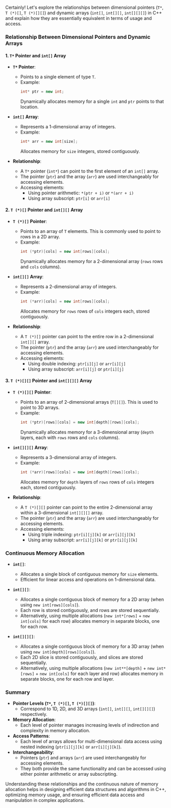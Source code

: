 Certainly! Let's explore the relationships between dimensional pointers (`T*`, `T (*)[]`, `T (*)[][]`) and dynamic arrays (`int[]`, `int[][]`, `int[][][]`) in C++ and explain how they are essentially equivalent in terms of usage and access.

### Relationship Between Dimensional Pointers and Dynamic Arrays

#### 1. `T*` Pointer and `int[]` Array

- **`T*` Pointer**:

  - Points to a single element of type `T`.
  - Example:
    ```cpp
    int* ptr = new int;
    ```
    Dynamically allocates memory for a single `int` and `ptr` points to that location.

- **`int[]` Array**:

  - Represents a 1-dimensional array of integers.
  - Example:
    ```cpp
    int* arr = new int[size];
    ```
    Allocates memory for `size` integers, stored contiguously.

- **Relationship**:
  - A `T*` pointer (`int*`) can point to the first element of an `int[]` array.
  - The pointer (`ptr`) and the array (`arr`) are used interchangeably for accessing elements.
  - Accessing elements:
    - Using pointer arithmetic: `*(ptr + i)` or `*(arr + i)`
    - Using array subscript: `ptr[i]` or `arr[i]`

#### 2. `T (*)[]` Pointer and `int[][]` Array

- **`T (*)[]` Pointer**:

  - Points to an array of `T` elements. This is commonly used to point to rows in a 2D array.
  - Example:
    ```cpp
    int (*ptr)[cols] = new int[rows][cols];
    ```
    Dynamically allocates memory for a 2-dimensional array (`rows` rows and `cols` columns).

- **`int[][]` Array**:

  - Represents a 2-dimensional array of integers.
  - Example:
    ```cpp
    int (*arr)[cols] = new int[rows][cols];
    ```
    Allocates memory for `rows` rows of `cols` integers each, stored contiguously.

- **Relationship**:
  - A `T (*)[]` pointer can point to the entire row in a 2-dimensional `int[][]` array.
  - The pointer (`ptr`) and the array (`arr`) are used interchangeably for accessing elements.
  - Accessing elements:
    - Using double indexing: `ptr[i][j]` or `arr[i][j]`
    - Using array subscript: `arr[i][j]` or `ptr[i][j]`

#### 3. `T (*)[][]` Pointer and `int[][][]` Array

- **`T (*)[][]` Pointer**:

  - Points to an array of 2-dimensional arrays (`T[][]`). This is used to point to 3D arrays.
  - Example:
    ```cpp
    int (*ptr)[rows][cols] = new int[depth][rows][cols];
    ```
    Dynamically allocates memory for a 3-dimensional array (`depth` layers, each with `rows` rows and `cols` columns).

- **`int[][][]` Array**:

  - Represents a 3-dimensional array of integers.
  - Example:
    ```cpp
    int (*arr)[rows][cols] = new int[depth][rows][cols];
    ```
    Allocates memory for `depth` layers of `rows` rows of `cols` integers each, stored contiguously.

- **Relationship**:
  - A `T (*)[][]` pointer can point to the entire 2-dimensional array within a 3-dimensional `int[][][]` array.
  - The pointer (`ptr`) and the array (`arr`) are used interchangeably for accessing elements.
  - Accessing elements:
    - Using triple indexing: `ptr[i][j][k]` or `arr[i][j][k]`
    - Using array subscript: `arr[i][j][k]` or `ptr[i][j][k]`

### Continuous Memory Allocation

- **`int[]`**:

  - Allocates a single block of contiguous memory for `size` elements.
  - Efficient for linear access and operations on 1-dimensional data.

- **`int[][]`**:

  - Allocates a single contiguous block of memory for a 2D array (when using `new int[rows][cols]`).
  - Each row is stored contiguously, and rows are stored sequentially.
  - Alternatively, using multiple allocations (`new int*[rows]` + `new int[cols]` for each row) allocates memory in separate blocks, one for each row.

- **`int[][][]`**:
  - Allocates a single contiguous block of memory for a 3D array (when using `new int[depth][rows][cols]`).
  - Each 2D slice is stored contiguously, and slices are stored sequentially.
  - Alternatively, using multiple allocations (`new int**[depth]` + `new int*[rows]` + `new int[cols]` for each layer and row) allocates memory in separate blocks, one for each row and layer.

### Summary

- **Pointer Levels (`T*`, `T (*)[]`, `T (*)[][]`)**:
  - Correspond to 1D, 2D, and 3D arrays (`int[]`, `int[][]`, `int[][][]`) respectively.
- **Memory Allocation**:
  - Each level of pointer manages increasing levels of indirection and complexity in memory allocation.
- **Access Patterns**:
  - Each level of arrays allows for multi-dimensional data access using nested indexing (`ptr[i][j][k]` or `arr[i][j][k]`).
- **Interchangeability**:
  - Pointers (`ptr`) and arrays (`arr`) are used interchangeably for accessing elements.
  - They both provide the same functionality and can be accessed using either pointer arithmetic or array subscripting.

Understanding these relationships and the continuous nature of memory allocation helps in designing efficient data structures and algorithms in C++, optimizing memory usage, and ensuring efficient data access and manipulation in complex applications.
